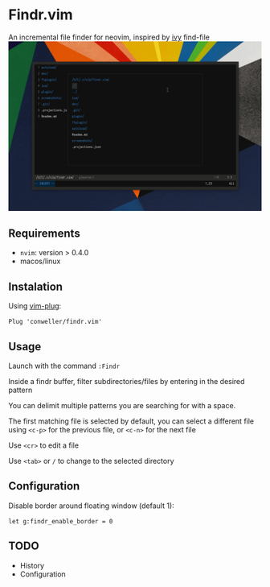 # Findr.vim
An incremental file finder for neovim, inspired by [ivy](https://github.com/abo-abo/swiper) find-file
![Screenshot](screenshots/findr.gif)

## Requirements
* `nvim`: version > 0.4.0
* macos/linux

## Instalation
Using [vim-plug](https://github.com/junegunn/vim-plug):
```vim
Plug 'conweller/findr.vim'
```

## Usage
Launch with the command `:Findr`

Inside a findr buffer, filter subdirectories/files by entering in the desired
pattern

You can delimit multiple patterns you are searching for with a space.

The first matching file is selected by default, you can select a different
file using `<c-p>` for the previous file, or `<c-n>` for the next file

Use `<cr>` to edit a file

Use `<tab>` or `/` to change to the selected directory

## Configuration
Disable border around floating window (default 1):
```vim
let g:findr_enable_border = 0
```

## TODO
* History
* Configuration
